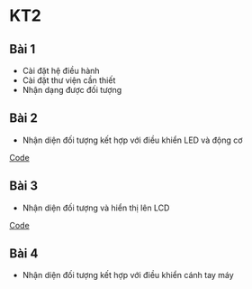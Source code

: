 # KT2

## Bài 1

- Cài đặt hệ điều hành
- Cài đặt thư viện cần thiết
- Nhận dạng được đối tượng

## Bài 2

- Nhận diện đối tượng kết hợp với điều khiển LED và động cơ

[Code](./bai2.py)

## Bài 3

- Nhận diện đối tượng và hiển thị lên LCD

[Code](./bai3.py)

## Bài 4

- Nhận diện đối tượng kết hợp với điều khiển cánh tay máy